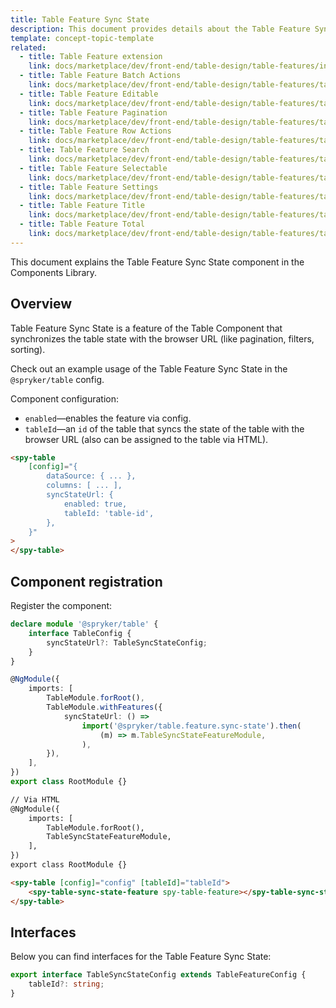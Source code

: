```yaml
---
title: Table Feature Sync State
description: This document provides details about the Table Feature Sync State component in the Components Library.
template: concept-topic-template
related:
  - title: Table Feature extension
    link: docs/marketplace/dev/front-end/table-design/table-features/index.html
  - title: Table Feature Batch Actions
    link: docs/marketplace/dev/front-end/table-design/table-features/table-feature-batch-actions.html
  - title: Table Feature Editable
    link: docs/marketplace/dev/front-end/table-design/table-features/table-feature-editable.html
  - title: Table Feature Pagination
    link: docs/marketplace/dev/front-end/table-design/table-features/table-feature-pagination.html
  - title: Table Feature Row Actions
    link: docs/marketplace/dev/front-end/table-design/table-features/table-feature-row-actions.html
  - title: Table Feature Search
    link: docs/marketplace/dev/front-end/table-design/table-features/table-feature-search.html
  - title: Table Feature Selectable
    link: docs/marketplace/dev/front-end/table-design/table-features/table-feature-selectable.html
  - title: Table Feature Settings
    link: docs/marketplace/dev/front-end/table-design/table-features/table-feature-settings.html
  - title: Table Feature Title
    link: docs/marketplace/dev/front-end/table-design/table-features/table-feature-title.html
  - title: Table Feature Total
    link: docs/marketplace/dev/front-end/table-design/table-features/table-feature-total.html
---
```


This document explains the Table Feature Sync State component in the Components Library.

## Overview

Table Feature Sync State is a feature of the Table Component that synchronizes the table state with the browser URL (like pagination, filters, sorting).

Check out an example usage of the Table Feature Sync State in the `@spryker/table` config.

Component configuration:

- `enabled`—enables the feature via config.   
- `tableId`—an `id` of the table that syncs the state of the table with the browser URL (also can be assigned to the table via HTML).  

```html
<spy-table
    [config]="{
        dataSource: { ... },
        columns: [ ... ],
        syncStateUrl: {
            enabled: true,
            tableId: 'table-id',
        },                                                                                           
    }"
>
</spy-table>
```

## Component registration

Register the component:

```ts
declare module '@spryker/table' {
    interface TableConfig {
        syncStateUrl?: TableSyncStateConfig;
    }
}

@NgModule({
    imports: [
        TableModule.forRoot(),
        TableModule.withFeatures({
            syncStateUrl: () =>
                import('@spryker/table.feature.sync-state').then(
                    (m) => m.TableSyncStateFeatureModule,
                ),
        }),
    ],
})
export class RootModule {}
```

```html
// Via HTML
@NgModule({
    imports: [
        TableModule.forRoot(),
        TableSyncStateFeatureModule,
    ],
})
export class RootModule {}

<spy-table [config]="config" [tableId]="tableId">
    <spy-table-sync-state-feature spy-table-feature></spy-table-sync-state-feature>
</spy-table>
```

## Interfaces

Below you can find interfaces for the Table Feature Sync State:

```ts
export interface TableSyncStateConfig extends TableFeatureConfig {
    tableId?: string;
}
```
